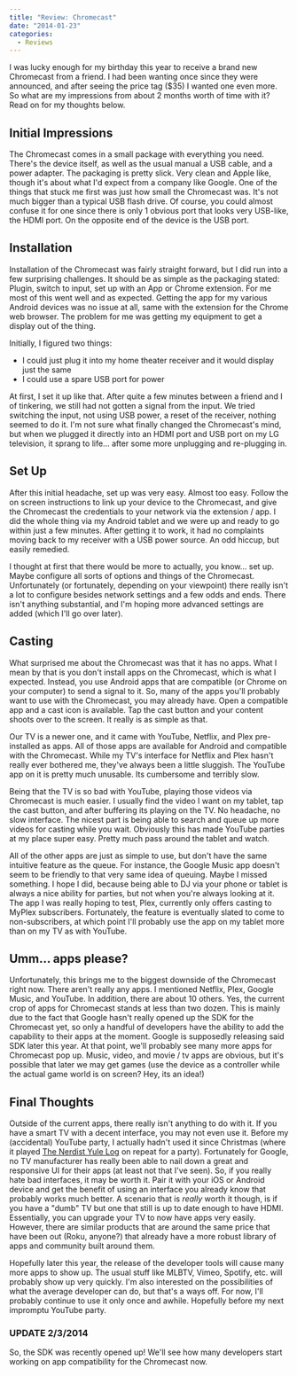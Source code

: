 ```yaml
---
title: "Review: Chromecast"
date: "2014-01-23"
categories:
  - Reviews
---
```


I was lucky enough for my birthday this year to receive a brand new Chromecast from a friend. I had been wanting once since they were announced, and after seeing the price tag ($35) I wanted one even more. So what are my impressions from about 2 months worth of time with it? Read on for my thoughts below.

## Initial Impressions

The Chromecast comes in a small package with everything you need. There's the device itself, as well as the usual manual a USB cable, and a power adapter. The packaging is pretty slick. Very clean and Apple like, though it's about what I'd expect from a company like Google. One of the things that stuck me first was just how small the Chromecast was. It's not much bigger than a typical USB flash drive. Of course, you could almost confuse it for one since there is only 1 obvious port that looks very USB-like, the HDMI port. On the opposite end of the device is the USB port.

## Installation

Installation of the Chromecast was fairly straight forward, but I did run into a few surprising challenges. It should be as simple as the packaging stated: Plugin, switch to input, set up with an App or Chrome extension. For me most of this went well and as expected. Getting the app for my various Android devices was no issue at all, same with the extension for the Chrome web browser. The problem for me was getting my equipment to get a display out of the thing.

Initially, I figured two things:

- I could just plug it into my home theater receiver and it would display just the same
- I could use a spare USB port for power

At first, I set it up like that. After quite a few minutes between a friend and I of tinkering, we still had not gotten a signal from the input. We tried switching the input, not using USB power, a reset of the receiver, nothing seemed to do it. I'm not sure what finally changed the Chromecast's mind, but when we plugged it directly into an HDMI port and USB port on my LG television, it sprang to life... after some more unplugging and re-plugging in.

## Set Up

After this initial headache, set up was very easy. Almost too easy. Follow the on screen instructions to link up your device to the Chromecast, and give the Chromecast the credentials to your network via the extension / app. I did the whole thing via my Android tablet and we were up and ready to go within just a few minutes. After getting it to work, it had no complaints moving back to my receiver with a USB power source. An odd hiccup, but easily remedied.

I thought at first that there would be more to actually, you know... set up. Maybe configure all sorts of options and things of the Chromecast. Unfortunately (or fortunately, depending on your viewpoint) there really isn't a lot to configure besides network settings and a few odds and ends. There isn't anything substantial, and I'm hoping more advanced settings are added (which I'll go over later).

## Casting

What surprised me about the Chromecast was that it has no apps. What I mean by that is you don't install apps on the Chromecast, which is what I expected. Instead, you use Android apps that are compatible (or Chrome on your computer) to send a signal to it. So, many of the apps you'll probably want to use with the Chromecast, you may already have. Open a compatible app and a cast icon is available. Tap the cast button and your content shoots over to the screen. It really is as simple as that.

Our TV is a newer one, and it came with YouTube, Netflix, and Plex pre-installed as apps. All of those apps are available for Android and compatible with the Chromecast. While my TV's interface for Netflix and Plex hasn't really ever bothered me, they've always been a little sluggish. The YouTube app on it is pretty much unusable. Its cumbersome and terribly slow.

Being that the TV is so bad with YouTube, playing those videos via Chromecast is much easier. I usually find the video I want on my tablet, tap the cast button, and after buffering its playing on the TV. No headache, no slow interface. The nicest part is being able to search and queue up more videos for casting while you wait. Obviously this has made YouTube parties at my place super easy. Pretty much pass around the tablet and watch. 

All of the other apps are just as simple to use, but don't have the same intuitive feature as the queue. For instance, the Google Music app doesn't seem to be friendly to that very same idea of queuing. Maybe I missed something. I hope I did, because being able to DJ via your phone or tablet is always a nice ability for parties, but not when you're always looking at it. The app I was really hoping to test, Plex, currently only offers casting to MyPlex subscribers. Fortunately, the feature is eventually slated to come to non-subscribers, at which point I'll probably use the app on my tablet more than on my TV as with YouTube.

## Umm... apps please?

Unfortunately, this brings me to the biggest downside of the Chromecast right now. There aren't really any apps. I mentioned Netflix, Plex, Google Music, and YouTube. In addition, there are about 10 others. Yes, the current crop of apps for Chromecast stands at less than two dozen. This is mainly due to the fact that Google hasn't really opened up the SDK for the Chromecast yet, so only a handful of developers have the ability to add the capability to their apps at the moment. Google is supposedly releasing said SDK later this year. At that point, we'll probably see many more apps for Chromecast pop up. Music, video, and movie / tv apps are obvious, but it's possible that later we may get games (use the device as a controller while the actual game world is on screen? Hey, its an idea!)

## Final Thoughts

Outside of the current apps, there really isn't anything to do with it. If you have a smart TV with a decent interface, you may not even use it. Before my (accidental) YouTube party, I actually hadn't used it since Christmas (where it played [The Nerdist Yule Log](https://www.youtube.com/watch?v=Fo1YG_kdpxQ) on repeat for a party). Fortunately for Google, no TV manufacturer has really been able to nail down a great and responsive UI for their apps (at least not that I've seen). So, if you really hate bad interfaces, it may be worth it. Pair it with your iOS or Android device and get the benefit of using an interface you already know that probably works much better. A scenario that is _really_ worth it though, is if you have a "dumb" TV but one that still is up to date enough to have HDMI. Essentially, you can upgrade your TV to now have apps very easily. However, there are similar products that are around the same price that have been out (Roku, anyone?) that already have a more robust library of apps and community built around them.

Hopefully later this year, the release of the developer tools will cause many more apps to show up. The usual stuff like MLBTV, Vimeo, Spotify, etc. will probably show up very quickly. I'm also interested on the possibilities of what the average developer can do, but that's a ways off. For now, I'll probably continue to use it only once and awhile. Hopefully before my next impromptu YouTube party.

### UPDATE 2/3/2014

So, the SDK was recently opened up! We'll see how many developers start working on app compatibility for the Chromecast now.
